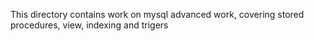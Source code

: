This directory contains work on mysql advanced work, covering stored procedures, view, indexing and trigers
